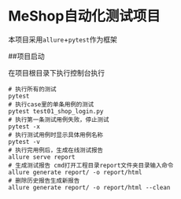 # MeShop自动化测试项目

本项目采用`allure`+`pytest`作为框架

##项目启动

在项目根目录下执行控制台执行

``` shell
# 执行所有的测试
pytest
# 执行case里的单条用例的测试
pytest test01_shop_login.py
# 执行第一条测试用例失败，停止测试
pytest -x
# 执行测试用例时显示具体用例名称
pytest -v
# 执行完用例后，生成在线测试报告
allure serve report
# 生成测试报告 cmd打开工程目录report文件夹目录输入命令
allure generate report/ -o report/html
# 删除历史报告生成新报告 
allure generate report/ -o report/html --clean
```